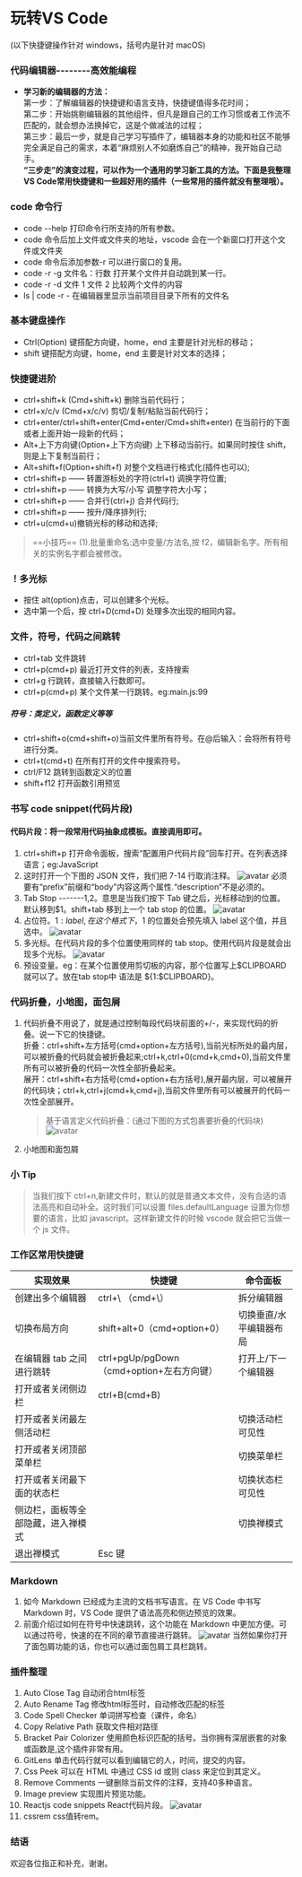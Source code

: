 # 玩转VS Code
(以下快捷键操作针对 windows，括号内是针对 macOS)
### 代码编辑器--------高效能编程

- **学习新的编辑器的方法：**<br>
  第一步：了解编辑器的快捷键和语言支持，快捷键值得多花时间；<br>
  第二步：开始挑剔编辑器的其他组件，但凡是跟自己的工作习惯或者工作流不匹配的，就会想办法换掉它，这是个做减法的过程；<br>
  第三步：最后一步，就是自己学习写插件了，编辑器本身的功能和社区不能够完全满足自己的需求，本着“麻烦别人不如磨炼自己”的精神，我开始自己动手。<br>**“三步走”的演变过程，可以作为一个通用的学习新工具的方法。下面是我整理VS Code常用快捷键和一些超好用的插件（一些常用的插件就没有整理哦）。**

### code 命令行

- code --help 打印命令行所支持的所有参数。
- code 命令后加上文件或文件夹的地址，vscode 会在一个新窗口打开这个文件或文件夹
- code 命令后添加参数-r 可以进行窗口的复用。
- code -r -g 文件名：行数 打开某个文件并自动跳到某一行。
- code -r -d 文件 1 文件 2 比较两个文件的内容
- ls | code -r - 在编辑器里显示当前项目目录下所有的文件名

### 基本键盘操作

- Ctrl(Option) 键搭配方向键，home，end 主要是针对光标的移动；
- shift 键搭配方向键，home，end 主要是针对文本的选择；

### 快捷键进阶

- ctrl+shift+k (Cmd+shift+k) 删除当前代码行；
- ctrl+x/c/v (Cmd+x/c/v) 剪切/复制/粘贴当前代码行；
- ctrl+enter/ctrl+shift+enter(Cmd+enter/Cmd+shift+enter) 在当前行的下面或者上面开始一段新的代码；
- Alt+上下方向键(Option+上下方向键) 上下移动当前行。如果同时按住 shift，则是上下复制当前行；
- Alt+shift+f(Option+shift+f) 对整个文档进行格式化(插件也可以);
- ctrl+shift+p —— 转置游标处的字符(ctrl+t) 调换字符位置;
- ctrl+shift+p —— 转换为大写/小写 调整字符大小写；
- ctrl+shift+p —— 合并行(ctrl+j) 合并代码行;
- ctrl+shift+p —— 按升/降序排列行;
- ctrl+u(cmd+u)撤销光标的移动和选择;

> ==小技巧==
> (1).批量重命名:选中变量/方法名,按 f2，编辑新名字。所有相关的实例名字都会被修改。

### ！多光标

- 按住 alt(option)点击，可以创建多个光标。
- 选中第一个后，按 ctrl+D(cmd+D) 处理多次出现的相同内容。

### 文件，符号，代码之间跳转

- ctrl+tab 文件跳转
- ctrl+p(cmd+p) 最近打开文件的列表，支持搜索
- ctrl+g 行跳转，直接输入行数即可。
- ctrl+p(cmd+p) 某个文件某一行跳转。eg:main.js:99

##### 符号：类定义，函数定义等等

- ctrl+shift+o(cmd+shift+o)当前文件里所有符号。在@后输入：会将所有符号进行分类。
- ctrl+t(cmd+t) 在所有打开的文件中搜索符号。
- ctrl/F12 跳转到函数定义的位置
- shift+f12 打开函数引用预览

### 书写 code snippet(代码片段)

#### 代码片段：将一段常用代码抽象成模板。直接调用即可。

1. ctrl+shift+p 打开命令面板，搜索“配置用户代码片段”回车打开。在列表选择语言；eg:JavaScript
2. 这时打开一个下图的 JSON 文件，我们把 7-14 行取消注释。
   ![avatar](./image/codeSnippet-1.gif)
   必须要有“prefix”前缀和“body”内容这两个属性.“description”不是必须的。
3. Tab Stop -------$1,$2。意思是当我们按下 Tab 键之后，光标移动到的位置。默认移到\$1。shift+tab 移到上一个 tab stop 的位置。
   ![avatar](./image/codeSnippet-2.gif)
4. 占位符。${1:label},在这个格式下，$1 的位置处会预先填入 label 这个值，并且选中。
   ![avatar](./image/codeSnippet-3.gif)
5. 多光标。在代码片段的多个位置使用同样的 tab stop。使用代码片段是就会出现多个光标。
   ![avatar](./image/codeSnippet-4.gif)
6. 预设变量。eg：在某个位置使用剪切板的内容，那个位置写上$CLIPBOARD就可以了。放在tab stop中 语法是 ${1:\$CLIPBOARD}。

### 代码折叠，小地图，面包屑

1. 代码折叠不用说了，就是通过控制每段代码块前面的+/-，来实现代码的折叠。说一下它的快捷键。<br>折叠：ctrl+shift+左方括号(cmd+option+左方括号),当前光标所处的最内层，可以被折叠的代码就会被折叠起来;ctrl+k,ctrl+0(cmd+k,cmd+0),当前文件里所有可以被折叠的代码一次性全部折叠起来。<br>展开：ctrl+shift+右方括号(cmd+option+右方括号),展开最内层，可以被展开的代码块；ctrl+k,ctrl+j(cmd+k,cmd+j),当前文件里所有可以被展开的代码一次性全部展开。
   > 基于语言定义代码折叠：(通过下图的方式包裹要折叠的代码块)
   > ![avatar](./image/codeFolding.png)
2. 小地图和面包屑

### 小 Tip

> 当我们按下 ctrl+n,新建文件时，默认的就是普通文本文件，没有合适的语法高亮和自动补全。这时我们可以设置 files.defaultLanguage 设置为你想要的语言，比如 javascript。这样新建文件的时候 vscode 就会把它当做一个 js 文件。

### 工作区常用快捷键

| 实现效果                           | 快捷键                                    | 命令面板                |
| ---------------------------------- | ----------------------------------------- | ----------------------- |
| 创建出多个编辑器                   | ctrl+\ （cmd+\）                          | 拆分编辑器              |
| 切换布局方向                       | shift+alt+0（cmd+option+0）               | 切换垂直/水平编辑器布局 |
| 在编辑器 tab 之间进行跳转          | ctrl+pgUp/pgDown（cmd+option+左右方向键） | 打开上/下一个编辑器     |
| 打开或者关闭侧边栏                 | ctrl+B(cmd+B)                             |                         |
| 打开或者关闭最左侧活动栏           |                                           | 切换活动栏可见性        |
| 打开或者关闭顶部菜单栏             |                                           | 切换菜单栏              |
| 打开或者关闭最下面的状态栏         |                                           | 切换状态栏可见性        |
| 侧边栏，面板等全部隐藏，进入禅模式 |                                           | 切换禅模式              |
| 退出禅模式                         | Esc 键                                    |                         |


### Markdown

1. 如今 Markdown 已经成为主流的文档书写语言。在 VS Code 中书写 Markdown 时，VS Code 提供了语法高亮和侧边预览的效果。
2. 前面介绍过如何在符号中快速跳转，这个功能在 Markdown 中更加方便。可以通过符号，快速的在不同的章节直接进行跳转。
   ![avatar](./image/markdownSkip.gif)
   当然如果你打开了面包屑功能的话，你也可以通过面包屑工具栏跳转。
### 插件整理
1. Auto Close Tag 自动闭合html标签
2. Auto Rename Tag 修改html标签时，自动修改匹配的标签
3. Code Spell Checker 单词拼写检查（课件，命名）
4. Copy Relative Path  获取文件相对路径
5. Bracket Pair Colorizer 使用颜色标识匹配的括号。当你拥有深层嵌套的对象或函数是,这个插件非常有用。
6. GitLens 单击代码行就可以看到编辑它的人，时间，提交的内容。
7. Css Peek 可以在 HTML 中通过 CSS id 或则 class 来定位到其定义。
8. Remove Comments 一键删除当前文件的注释，支持40多种语言。
9. Image preview 实现图片预览功能。
10. Reactjs code snippets  React代码片段。
 ![avatar](./image/reactjsCodeSnippets.png)
11. cssrem css值转rem。
### 结语
欢迎各位指正和补充，谢谢。